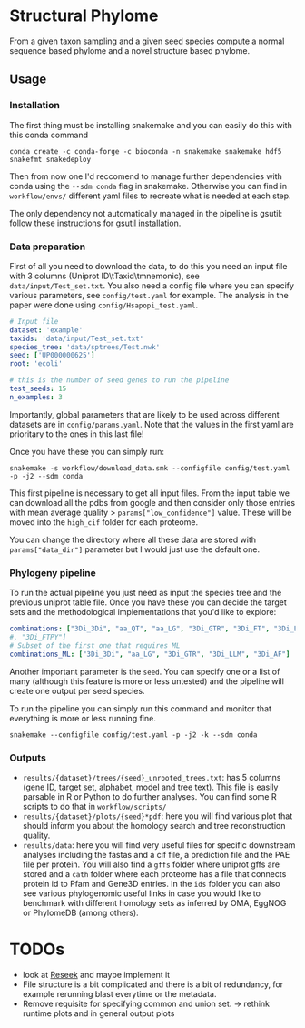 # Structural Phylome

From a given taxon sampling and a given seed species compute a normal sequence based phylome and a novel structure based phylome.

## Usage

### Installation

The first thing must be installing snakemake and you can easily do this with this conda command

```
conda create -c conda-forge -c bioconda -n snakemake snakemake hdf5 snakefmt snakedeploy
```

Then from now one I'd reccomend to manage further dependencies with conda using the `--sdm conda` flag in snakemake. Otherwise you can find in `workflow/envs/` different yaml files to recreate what is needed at each step.

The only dependency not automatically managed in the pipeline is gsutil: follow these instructions for [gsutil installation](https://cloud.google.com/storage/docs/gsutil_install).

### Data preparation

First of all you need to download the data, to do this you need an input file with 3 columns (Uniprot ID\tTaxid\tmnemonic), see `data/input/Test_set.txt`. You also need a config file where you can specify various parameters, see `config/test.yaml` for example. The analysis in the paper were done using `config/Hsapopi_test.yaml`.

```yaml
# Input file
dataset: 'example'
taxids: 'data/input/Test_set.txt'
species_tree: 'data/sptrees/Test.nwk'
seed: ['UP000000625']
root: 'ecoli'

# this is the number of seed genes to run the pipeline
test_seeds: 15
n_examples: 3
```

Importantly, global parameters that are likely to be used across different datasets are in `config/params.yaml`. Note that the values in the first yaml are prioritary to the ones in this last file!

Once you have these you can simply run:

```
snakemake -s workflow/download_data.smk --configfile config/test.yaml -p -j2 --sdm conda
```

This first pipeline is necessary to get all input files. From the input table we can download all the pdbs from google and then consider only those entries with mean average quality > `params["low_confidence"]` value. These will be moved into the `high_cif` folder for each proteome.

You can change the directory where all these data are stored with `params["data_dir"]` parameter but I would just use the default one.

### Phylogeny pipeline

To run the actual pipeline you just need as input the species tree and the previous uniprot table file. Once you have these you can decide the target sets and the methodological implementations that you'd like to explore:

```yaml
combinations: ["3Di_3Di", "aa_QT", "aa_LG", "3Di_GTR", "3Di_FT", "3Di_LLM", "3Di_AF"]
#, "3Di_FTPY"]
# Subset of the first one that requires ML 
combinations_ML: ["3Di_3Di", "aa_LG", "3Di_GTR", "3Di_LLM", "3Di_AF"]
```
<!-- modes: ['blast', 'fs', 'common', 'union'] -->

Another important parameter is the `seed`. You can specify one or a list of many (although this feature is more or less untested) and the pipeline will create one output per seed species.

To run the pipeline you can simply run this command and monitor that everything is more or less running fine.

```
snakemake --configfile config/test.yaml -p -j2 -k --sdm conda
```

### Outputs

* `results/{dataset}/trees/{seed}_unrooted_trees.txt`: has 5 columns (gene ID, target set, alphabet, model and tree text). This file is easily parsable in R or Python to do further analyses. You can find some R scripts to do that in `workflow/scripts/` 
* `results/{dataset}/plots/{seed}*pdf`: here you will find various plot that should inform you about the homology search and tree reconstruction quality.
* `results/data`: here you will find very useful files for specific downstream analyses including the fastas and a cif file, a prediction file and the PAE file per protein. You will also find a `gffs` folder where uniprot gffs are stored and a `cath` folder where each proteome has a file that connects protein id to Pfam and Gene3D entries. In the `ids` folder you can also see various phylogenomic useful links in case you would like to benchmark with different homology sets as inferred by OMA, EggNOG or PhylomeDB (among others).
<!-- * `results/{dataset}/homology/{seed}_{method}_brh.tsv`: these files are not used in automatic downstream analyses but may be useful for some further exploration of the results. -->

# TODOs

<!-- * add [notung](http://amberjack.compbio.cs.cmu.edu/Notung/Notung-2.9.1.5.zip) and remove ranger dtl. -->
* look at [Reseek](https://github.com/rcedgar/reseek) and maybe implement it
* File structure is a bit complicated and there is a bit of redundancy, for example rerunning blast everytime or the metadata.
* Remove requisite for specifying common and union set. -> rethink runtime plots and in general output plots
